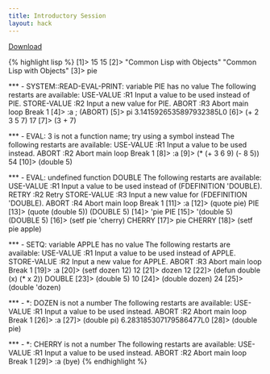 ```yaml
---
title: Introductory Session
layout: hack
---
```

[Download](session1.txt)

{% highlight lisp %}
[1]> 15
15
[2]> "Common Lisp with Objects"
"Common Lisp with Objects"
[3]> pie

*** - SYSTEM::READ-EVAL-PRINT: variable PIE has no value
The following restarts are available:
USE-VALUE      :R1      Input a value to be used instead of PIE.
STORE-VALUE    :R2      Input a new value for PIE.
ABORT          :R3      Abort main loop
Break 1 [4]> :a ; (ABORT)
[5]> pi
3.1415926535897932385L0
[6]> (+ 2 3 5 7)
17
[7]> (3 + 7)

*** - EVAL: 3 is not a function name; try using a symbol instead
The following restarts are available:
USE-VALUE      :R1      Input a value to be used instead.
ABORT          :R2      Abort main loop
Break 1 [8]> :a
[9]> (* (+ 3 6 9) (- 8 5))
54
[10]> (double 5)

*** - EVAL: undefined function DOUBLE
The following restarts are available:
USE-VALUE      :R1      Input a value to be used instead of (FDEFINITION 'DOUBLE).
RETRY          :R2      Retry
STORE-VALUE    :R3      Input a new value for (FDEFINITION 'DOUBLE).
ABORT          :R4      Abort main loop
Break 1 [11]> :a
[12]> (quote pie)
PIE
[13]> (quote (double 5))
(DOUBLE 5)
[14]> 'pie
PIE
[15]> '(double 5)
(DOUBLE 5)
[16]> (setf pie 'cherry)
CHERRY
[17]> pie
CHERRY
[18]> (setf pie apple)

*** - SETQ: variable APPLE has no value
The following restarts are available:
USE-VALUE      :R1      Input a value to be used instead of APPLE.
STORE-VALUE    :R2      Input a new value for APPLE.
ABORT          :R3      Abort main loop
Break 1 [19]> :a
[20]> (setf dozen 12)
12
[21]> dozen
12
[22]> (defun double (x) (* x 2))
DOUBLE
[23]> (double 5)
10
[24]> (double dozen)
24
[25]> (double 'dozen)

*** - *: DOZEN is not a number
The following restarts are available:
USE-VALUE      :R1      Input a value to be used instead.
ABORT          :R2      Abort main loop
Break 1 [26]> :a
[27]> (double pi)
6.283185307179586477L0
[28]> (double pie)

*** - *: CHERRY is not a number
The following restarts are available:
USE-VALUE      :R1      Input a value to be used instead.
ABORT          :R2      Abort main loop
Break 1 [29]> :a
(bye)
{% endhighlight %}
